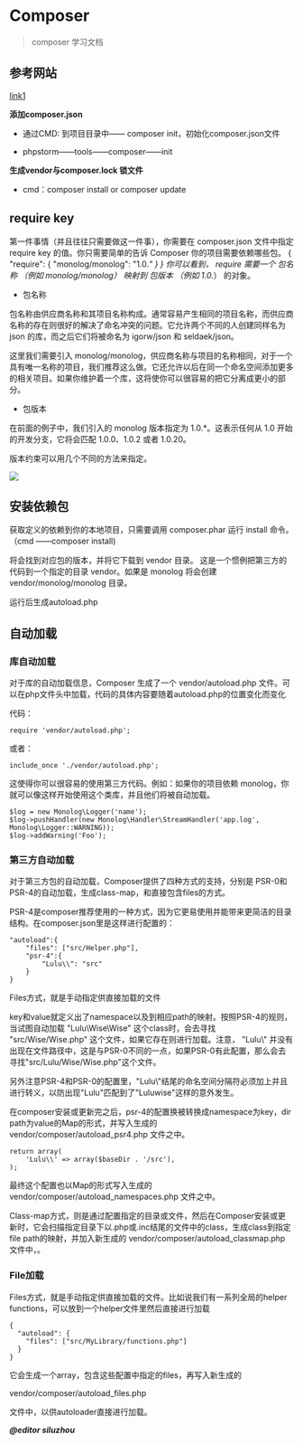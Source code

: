 # Composer 
> composer 学习文档



## **参考网站**

[link1](http://www.jb51.net/article/53876.htm)

**添加composer.json**

- 通过CMD: 到项目目录中—— composer init，初始化composer.json文件

-  phpstorm——tools——composer——init

**生成vendor与composer.lock 锁文件**

- cmd：composer install or composer update

## **require key**

第一件事情（并且往往只需要做这一件事），你需要在 composer.json 文件中指定 require key 的值。你只需要简单的告诉 Composer 你的项目需要依赖哪些包。
	{
	    "require": {
	        "monolog/monolog": "1.0.*"
	    }
	}
你可以看到， require 需要一个 包名称 （例如 monolog/monolog） 映射到 包版本 （例如 1.0.*） 的对象。



- 包名称

包名称由供应商名称和其项目名称构成。通常容易产生相同的项目名称，而供应商名称的存在则很好的解决了命名冲突的问题。它允许两个不同的人创建同样名为 json 的库，而之后它们将被命名为 igorw/json 和 seldaek/json。

这里我们需要引入 monolog/monolog，供应商名称与项目的名称相同，对于一个具有唯一名称的项目，我们推荐这么做。它还允许以后在同一个命名空间添加更多的相关项目。如果你维护着一个库，这将使你可以很容易的把它分离成更小的部分。

- 包版本

在前面的例子中，我们引入的 monolog 版本指定为 1.0.*。这表示任何从 1.0 开始的开发分支，它将会匹配 1.0.0、1.0.2 或者 1.0.20。

版本约束可以用几个不同的方法来指定。

![](http://i.imgur.com/cMGGzv2.png)

## **安装依赖包**

获取定义的依赖到你的本地项目，只需要调用 composer.phar 运行 install 命令。（cmd ——composer install)

将会找到对应包的版本，并将它下载到 vendor 目录。 这是一个惯例把第三方的代码到一个指定的目录 vendor。如果是 monolog 将会创建 vendor/monolog/monolog 目录。

运行后生成autoload.php

## **自动加载**

### 库自动加载

对于库的自动加载信息，Composer 生成了一个 vendor/autoload.php 文件。可以在php文件头中加载，代码的具体内容要随着autoload.php的位置变化而变化

代码：

	require 'vendor/autoload.php';

或者：
	
	include_once './vendor/autoload.php'; 
这使得你可以很容易的使用第三方代码。例如：如果你的项目依赖 monolog，你就可以像这样开始使用这个类库，并且他们将被自动加载。

	$log = new Monolog\Logger('name');
	$log->pushHandler(new Monolog\Handler\StreamHandler('app.log', Monolog\Logger::WARNING));
	$log->addWarning('Foo');

### 第三方自动加载

对于第三方包的自动加载，Composer提供了四种方式的支持，分别是 PSR-0和PSR-4的自动加载，生成class-map，和直接包含files的方式。

PSR-4是composer推荐使用的一种方式，因为它更易使用并能带来更简洁的目录结构。在composer.json里是这样进行配置的：

    "autoload":{
        "files": ["src/Helper.php"],
        "psr-4":{
            "Lulu\\": "src"
        }
    }
Files方式，就是手动指定供直接加载的文件

key和value就定义出了namespace以及到相应path的映射。按照PSR-4的规则，当试图自动加载 "Lulu\\Wise\\Wise" 这个class时，会去寻找 "src/Wise/Wise.php" 这个文件，如果它存在则进行加载。注意， "Lulu\\"
并没有出现在文件路径中，这是与PSR-0不同的一点，如果PSR-0有此配置，那么会去寻找"src/Lulu/Wise/Wise.php"这个文件。

另外注意PSR-4和PSR-0的配置里，"Lulu\\"结尾的命名空间分隔符必须加上并且进行转义，以防出现"Lulu"匹配到了"Luluwise"这样的意外发生。

在composer安装或更新完之后，psr-4的配置换被转换成namespace为key，dir path为value的Map的形式，并写入生成的 vendor/composer/autoload_psr4.php 文件之中。

```
return array(
    'Lulu\\' => array($baseDir . '/src'),
);
```

最终这个配置也以Map的形式写入生成的
vendor/composer/autoload_namespaces.php
文件之中。

Class-map方式，则是通过配置指定的目录或文件，然后在Composer安装或更新时，它会扫描指定目录下以.php或.inc结尾的文件中的class，生成class到指定file path的映射，并加入新生成的 vendor/composer/autoload_classmap.php 文件中，。

### File加载
Files方式，就是手动指定供直接加载的文件。比如说我们有一系列全局的helper functions，可以放到一个helper文件里然后直接进行加载


```
{
  "autoload": {
    "files": ["src/MyLibrary/functions.php"]
  }
}
```


它会生成一个array，包含这些配置中指定的files，再写入新生成的

vendor/composer/autoload_files.php

文件中，以供autoloader直接进行加载。


***@editor siluzhou***